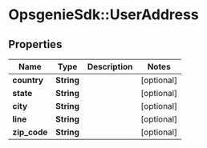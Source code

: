 # OpsgenieSdk::UserAddress

## Properties
Name | Type | Description | Notes
------------ | ------------- | ------------- | -------------
**country** | **String** |  | [optional] 
**state** | **String** |  | [optional] 
**city** | **String** |  | [optional] 
**line** | **String** |  | [optional] 
**zip_code** | **String** |  | [optional] 


